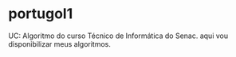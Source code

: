 # portugol1
UC: Algoritmo do curso Técnico de Informática do Senac. aqui vou disponibilizar meus algoritmos.
